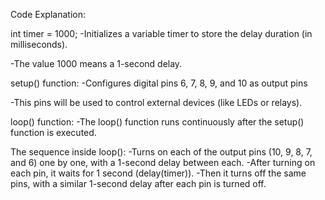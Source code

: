 Code Explanation:

int timer = 1000;
   -Initializes a variable timer to store the delay duration (in milliseconds). 
  
   -The value 1000 means a 1-second delay.

setup() function:
   -Configures digital pins 6, 7, 8, 9, and 10 as output pins
 
   -This pins will be used to control external devices (like LEDs or relays).

loop() function:
    -The loop() function runs continuously after the setup() function is executed.
    
The sequence inside loop():
    -Turns on each of the output pins (10, 9, 8, 7, and 6) one by one, with a 1-second delay between each.
    -After turning on each pin, it waits for 1 second (delay(timer)).
    -Then it turns off the same pins, with a similar 1-second delay after each pin is turned off.
